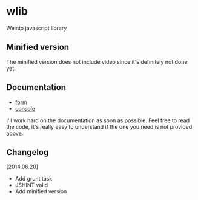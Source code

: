 # wlib

Weinto javascript library

## Minified version

The minified version does not include video since it's definitely not done yet.

## Documentation

* [form](guide/form.md)
* [console](guide/console.md)

I'll work hard on the documentation as soon as possible. Feel free to read the code, it's really easy to understand if the one you need is not provided above.

## Changelog

[2014.06.20]
* Add grunt task
* JSHINT valid
* Add minified version